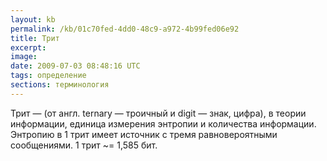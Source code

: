 ```yaml
---
layout: kb
permalink: /kb/01c70fed-4dd0-48c9-a972-4b99fed06e92
title: Трит
excerpt:
image:
date: 2009-07-03 08:48:16 UTC
tags: определение
sections: терминология
---
```


Трит — (от англ. ternary — троичный и digit — знак, цифра), в теории информации, единица измерения энтропии и количества информации. Энтропию в 1 трит имеет источник с тремя равновероятными сообщениями. 1 трит ~= 1,585 бит.
